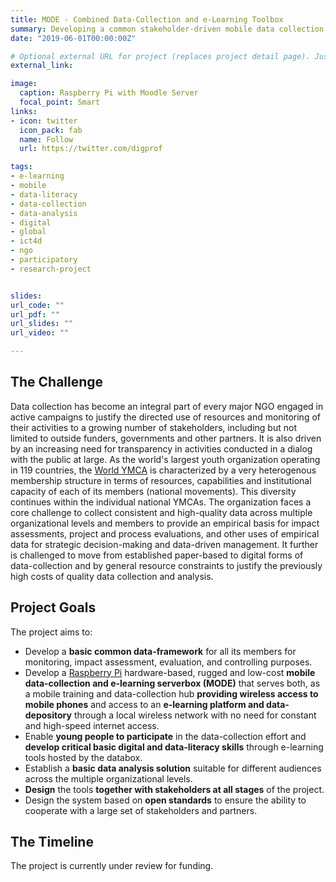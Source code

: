 ```yaml
---
title: MODE - Combined Data-Collection and e-Learning Toolbox
summary: Developing a common stakeholder-driven mobile data collection and -analysis platform  combined with a plug-and-play e-learning server.
date: "2019-06-01T00:00:00Z"

# Optional external URL for project (replaces project detail page). Just type `external_link` in the text.
external_link: 

image:
  caption: Raspberry Pi with Moodle Server
  focal_point: Smart
links:
- icon: twitter
  icon_pack: fab
  name: Follow
  url: https://twitter.com/digprof

tags:
- e-learning
- mobile
- data-literacy
- data-collection
- data-analysis
- digital
- global
- ict4d
- ngo
- participatory
- research-project


slides: 
url_code: ""
url_pdf: ""
url_slides: ""
url_video: ""

---
```


## The Challenge

Data collection has become an integral part of every major NGO engaged in active campaigns to justify the directed use of resources and monitoring of their activities to a growing number of stakeholders, including but not limited to outside funders, governments and other partners. It is also driven by an increasing need for transparency in activities conducted in a dialog with the public at large. As the world's largest youth organization operating in 119 countries, the [World YMCA](http://www.ymca.int) is characterized by a very heterogenous membership structure in terms of resources, capabilities and institutional capacity of each of its members (national movements). This diversity continues within the individual national YMCAs. The organization faces a core challenge to collect consistent and high-quality data across multiple organizational levels and members to provide an empirical basis for impact assessments, project and process evaluations, and other uses of empirical data for strategic decision-making and data-driven management. It further is challenged to move from established paper-based to digital forms of data-collection and by general resource constraints to justify the previously high costs of quality data collection and analysis.

## Project Goals

The project aims to:

- Develop a **basic common data-framework** for all its members for monitoring, impact assessment, evaluation, and controlling purposes.
- Develop a [Raspberry Pi](https://www.raspberrypi.org) hardware-based, rugged and low-cost **mobile data-collection and e-learning serverbox (MODE)** that serves both, as a mobile training and data-collection hub **providing wireless access to mobile phones** and access to an **e-learning platform and data-depository** through a local wireless network with no need for constant and high-speed internet access.
- Enable **young people to participate** in the data-collection effort and **develop critical basic digital and data-literacy skills** through e-learning tools hosted by the databox.
- Establish a **basic data analysis solution** suitable for different audiences across the multiple organizational levels.
- **Design** the tools **together with stakeholders at all stages** of the project.
- Design the system based on **open standards** to ensure the ability to cooperate with a large set of stakeholders and partners.


## The Timeline

The project is currently under review for funding.
